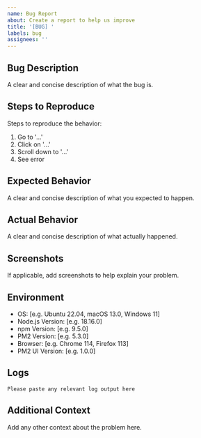 ```yaml
---
name: Bug Report
about: Create a report to help us improve
title: '[BUG] '
labels: bug
assignees: ''
---
```


## Bug Description
A clear and concise description of what the bug is.

## Steps to Reproduce
Steps to reproduce the behavior:
1. Go to '...'
2. Click on '...'
3. Scroll down to '...'
4. See error

## Expected Behavior
A clear and concise description of what you expected to happen.

## Actual Behavior
A clear and concise description of what actually happened.

## Screenshots
If applicable, add screenshots to help explain your problem.

## Environment
- OS: [e.g. Ubuntu 22.04, macOS 13.0, Windows 11]
- Node.js Version: [e.g. 18.16.0]
- npm Version: [e.g. 9.5.0]
- PM2 Version: [e.g. 5.3.0]
- Browser: [e.g. Chrome 114, Firefox 113]
- PM2 UI Version: [e.g. 1.0.0]

## Logs
```
Please paste any relevant log output here
```

## Additional Context
Add any other context about the problem here.